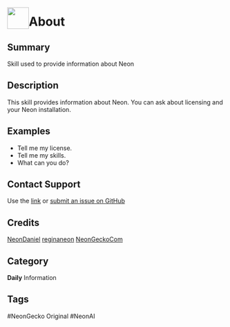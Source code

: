 # <img src='https://0000.us/klatchat/app/files/neon_images/icons/neon_skill.png' card_color="#FF8600" width="50" style="vertical-align:bottom">About

## Summary

Skill used to provide information about Neon

## Description

This skill provides information about Neon. You can ask about licensing and your Neon installation.

## Examples
- Tell me my license.
- Tell me my skills.
- What can you do?

## Contact Support

Use the [link](https://neongecko.com/ContactUs) or [submit an issue on GitHub](https://help.github.com/en/articles/creating-an-issue)

## Credits
[NeonDaniel](https://github.com/NeonDaniel)
[reginaneon](https://github.com/reginaneon)
[NeonGeckoCom](https://github.com/NeonGeckoCom)

## Category
**Daily**
Information

## Tags
#NeonGecko Original
#NeonAI
